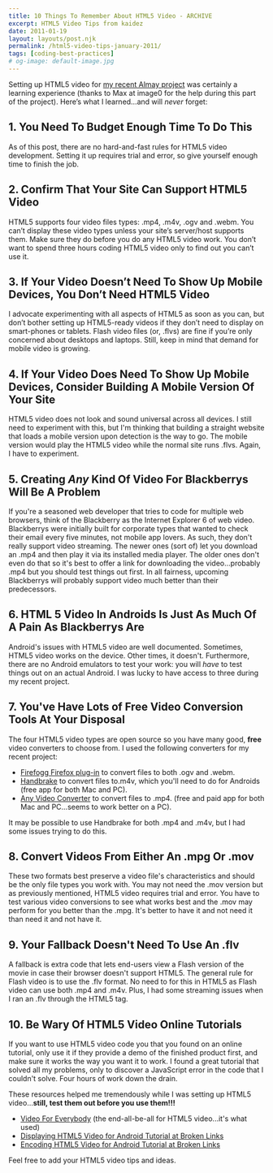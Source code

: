 ```yaml
---
title: 10 Things To Remember About HTML5 Video - ARCHIVE
excerpt: HTML5 Video Tips from kaidez
date: 2011-01-19
layout: layouts/post.njk
permalink: /html5-video-tips-january-2011/
tags: [coding-best-practices]
# og-image: default-image.jpg
---
```

Setting up HTML5 video for [my recent Almay project][1] was certainly a learning experience (thanks to Max at image0 for the help during this part of the project). Here’s what I learned…and will *never* forget:

 [1]: http://kaidez.com/almay-project-using-html5-net-jquery/
 [2]: http://blog.image0.com/

## 1. You Need To Budget Enough Time To Do This

As of this post, there are no hard-and-fast rules for HTML5 video development. Setting it up requires trial and error, so give yourself enough time to finish the job.

## 2. Confirm That Your Site Can Support HTML5 Video

HTML5 supports four video files types: .mp4, .m4v, .ogv and .webm. You can’t display these video types unless your site’s server/host supports them. Make sure they do before you do any HTML5 video work. You don’t want to spend three hours coding HTML5 video only to find out you can’t use it.

## 3. If Your Video Doesn’t Need To Show Up Mobile Devices, You Don’t Need HTML5 Video

I advocate experimenting with all aspects of HTML5 as soon as you can, but don’t bother setting up HTML5-ready videos if they don’t need to display on smart-phones or tablets. Flash video files (or, .flvs) are fine if you’re only concerned about desktops and laptops. Still, keep in mind that demand for mobile video is growing.

## 4. If Your Video Does Need To Show Up Mobile Devices, Consider Building A Mobile Version Of Your Site

HTML5 video does not look and sound universal across all devices. I still need to experiment with this, but I'm thinking that building a straight website that loads a mobile version upon detection is the way to go. The mobile version would play the HTML5 video while the normal site runs .flvs. Again, I have to experiment.

## 5. Creating *Any* Kind Of Video For Blackberrys Will Be A Problem

If you're a seasoned web developer that tries to code for multiple web browsers, think of the Blackberry as the Internet Explorer 6 of web video. Blackberrys were initially built for corporate types that wanted to check their email every five minutes, not mobile app lovers. As such, they don't really support video streaming. The newer ones (sort of) let you download an .mp4 and then play it via its installed media player. The older ones don't even do that so it's best to offer a link for downloading the video...probably .mp4 but you should test things out first. In all fairness, upcoming Blackberrys will probably support video much better than their predecessors.

## 6. HTML 5 Video In Androids Is Just As Much Of A Pain As Blackberrys Are

Android's issues with HTML5 video are well documented. Sometimes, HTML5 video works on the device. Other times, it doesn't. Furthermore, there are no Android emulators to test your work: you will *have* to test things out on an actual Android. I was lucky to have access to three during my recent project.

## 7. You've Have Lots of Free Video Conversion Tools At Your Disposal

The four HTML5 video types are open source so you have many good, **free** video converters to choose from. I used the following converters for my recent project:

*   [Firefogg Firefox plug-in][3] to convert files to both .ogv and .webm.
*   [Handbrake][4] to convert files to.m4v, which you'll need to do for Androids (free app for both Mac and PC).
*   [Any Video Converter][5] to convert files to .mp4. (free and paid app for both Mac and PC...seems to work better on a PC).

 [3]: http://firefogg.org/
 [4]: http://handbrake.fr/
 [5]: http://www.any-video-converter.com/

It may be possible to use Handbrake for both .mp4 and .m4v, but I had some issues trying to do this.

## 8. Convert Videos From Either An .mpg Or .mov

These two formats best preserve a video file's characteristics and should be the only file types you work with. You may not need the .mov version but as previously mentioned, HTML5 video requires trial and error. You have to test various video conversions to see what works best and the .mov may perform for you better than the .mpg. It's better to have it and not need it than need it and not have it.

## 9. Your Fallback Doesn't Need To Use An .flv

A fallback is extra code that lets end-users view a Flash version of the movie in case their browser doesn't support HTML5. The general rule for Flash video is to use the .flv format. No need to for this in HTML5 as Flash video can use both .mp4 and .m4v. Plus, I had some streaming issues when I ran an .flv through the HTML5 tag.

## 10. Be Wary Of HTML5 Video Online Tutorials

If you want to use HTML5 video code you that you found on an online tutorial, only use it if they provide a demo of the finished product first, and make sure it works the way you want it to work. I found a great tutorial that solved all my problems, only to discover a JavaScript error in the code that I couldn't solve. Four hours of work down the drain.

These resources helped me tremendously while I was setting up HTML5 video...**still, test them out before you use them!!!**

*   [Video For Everybody][6] (the end-all-be-all for HTML5 video...it's what used)
*   [Displaying HTML5 Video for Android Tutorial at Broken Links][7]
*   [Encoding HTML5 Video for Android Tutorial at Broken Links][8]

 [6]: http://camendesign.com/code/video_for_everybody
 [7]: http://www.broken-links.com/2010/07/08/making-html5-video-work-on-android-phones/
 [8]: http://www.broken-links.com/2010/07/30/encoding-video-for-android/

Feel free to add your HTML5 video tips and ideas.